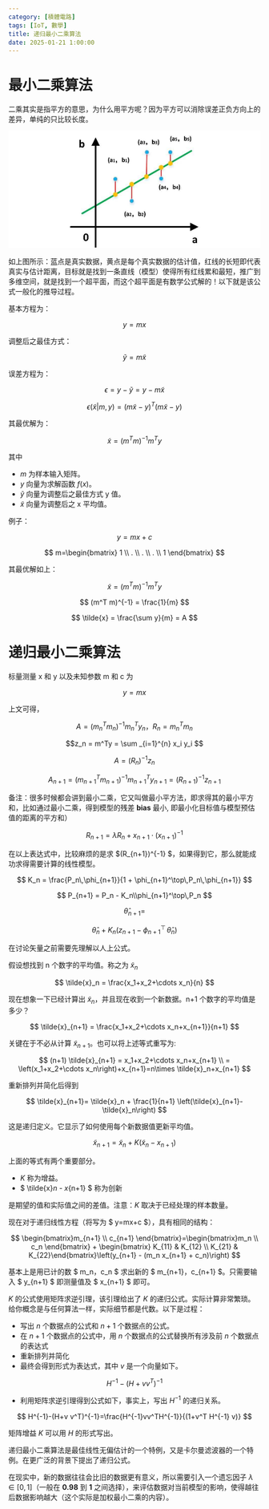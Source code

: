 ```yaml
---
category: [積體電路]
tags: [IoT, 數學]
title: 递归最小二乘算法
date: 2025-01-21 1:00:00
---
```


<style>
  table {
    width: 100%
    }
  td {
    vertical-align: center;
    text-align: center;
  }
  table.inputT{
    margin: 10px;
    width: auto;
    margin-left: auto;
    margin-right: auto;
    border: none;
  }
  input{
    text-align: center;
    padding: 0px 10px;
  }
  iframe{
    width: 100%;
    display: block;
    border-style:none;
  }
</style>

# 最小二乘算法

​二乘其实是指平方的意思，为什么用平方呢？因为平方可以消除误差正负方向上的差异，单纯的只比较长度。


![Alt X](../assets/img/math/lsqmethod.png)


如上图所示：蓝点是真实数据，黄点是每个真实数据的估计值，红线的长短即代表真实与估计距离，目标就是找到一条直线（模型）使得所有红线累和最短，推广到多维空间，就是找到一个超平面，而这个超平面是有数学公式解的！以下就是该公式一般化的推导过程。

基本方程为：

$$
y=mx
$$

调整后之最佳方式：

$$
\tilde{y} = m \tilde{x}
$$

误差方程为：

$$
\epsilon = y - \tilde{y} = y - m \tilde{x}
$$

$$
\epsilon(\tilde{x} |m, y)=(m \tilde{x} -y)^T(m \tilde{x} -y)
$$

其最优解为：

$$
\tilde{x} = (m^T m)^{-1}m^T y
$$

其中
 - $m$ 为样本输入矩阵。
 - $y$ 向量为求解函数 $f(x)$。
 -  $\tilde{y}$ 向量为调整后之最佳方式 y 值。
 - $\tilde{x}$ 向量为调整后之 x 平均值。

例子：

$$
y=mx+c
$$

$$
m=\begin{bmatrix} 1 \\ . \\ . \\ . \\ 1 \end{bmatrix}
$$

其最优解如上：

$$
\tilde{x} = (m^T m)^{-1}m^T y
$$

$$
(m^T m)^{-1} = \frac{1}{m}
$$

$$
\tilde{x} = \frac{\sum y}{m} = A
$$

# 递归最小二乘算法

标量测量 x 和 y 以及未知参数 m 和 c 为 

$$ y=mx $$ 

上文可得，

$$
A = (m_n^T m_n)^{-1}m_n^T y_n，R_n = m^T_n m_n $$

$$z_n = m^Ty = \sum _{i=1}^{n} x_i y_i 
$$

$$
A = (R_n)^{-1} z_n
$$

$$ A_{n+1} = (m_{n+1}^T m_{n+1})^{-1}m_{n+1}^T y_{n+1} = (R_{n+1})^{-1} z_{n+1} $$

备注：很多时候都会讲到最小二乘，它又叫做最小平方法，即求得其的最小平方和，比如通过最小二乘，得到模型的残差 **bias** 最小, 即最小化目标值与模型预估值的距离的平方和）

$$
R_{n+1} = \lambda R_n + x_{n+1} \cdot (x_{n+1})^{-1}
$$


在以上表达式中，比较麻烦的是求 $(R_{n+1})^{-1} $，如果得到它，那么就能成功求得需要计算的线性模型。

$$
K_n = \frac{P_n\,\phi_{n+1}}{1 + \phi_{n+1}^\top\,P_n\,\phi_{n+1}}
$$

$$
P_{n+1} = P_n - K_n\\phi_{n+1}^\top\,P_n
$$

$$
\hat{\theta}_{n+1} =
$$

$$
\hat{\theta}_{n} + K_n (z_{n+1} - \phi_{n+1}^\top\,\hat{\theta}_n)
$$


在讨论矢量之前需要先理解以人上公式。

假设想找到 n 个数字的平均值。称之为 $\tilde{x}_n$

$$
\tilde{x}_n = \frac{x_1+x_2+\cdots x_n}{n}
$$

现在想象一下已经计算出 $\tilde{x}_n$，并且现在收到一个新数据。n+1 个数字的平均值是多少？

$$
\tilde{x}_{n+1} = \frac{x_1+x_2+\cdots x_n+x_{n+1}}{n+1}
$$

关键在于不必从计算 $\tilde{x}_{n+1}$。也可以将上述等式重写为:

$$
(n+1) \tilde{x}_{n+1} = x_1+x_2+\cdots x_n+x_{n+1} \\
= \left(x_1+x_2+\cdots x_n\right)+x_{n+1}=n\times \tilde{x}_n+x_{n+1}
$$

重新排列并简化后得到

$$
\tilde{x}_{n+1}= \tilde{x}_n + \frac{1}{n+1} \left(\tilde{x}_{n+1}-\tilde{x}_n\right)
$$

这是递归定义。它显示了如何使用每个新数据值更新平均值。

$$
\tilde{x}_{n+1}  = \tilde{x}_{n} + K \left(\tilde{x}_n - x_{n+1}\right)
$$

上面的等式有两个重要部分。
 - $K$ 称为增益。
 - $ \tilde{x}_n - x_{n+1} $ 称为创新

是期望的值和实际值之间的差值。注意：$K$ 取决于已经处理的样本数量。

现在对于递归线性方程（将写为 $ y=mx+c $），具有相同的结构：

$$
\begin{bmatrix}m_{n+1} \\ c_{n+1} \end{bmatrix}=\begin{bmatrix}m_n \\ c_n \end{bmatrix} +
\begin{bmatrix} K_{11} & K_{12} \\ K_{21} & K_{22}\end{bmatrix}\left(y_{n+1} - (m_n x_{n+1} + c_n)\right)
$$

基本上是用已计的数 $ m_n，c_n $ 求出新的 $ m_{n+1}，c_{n+1} $。只需要输入 $ y_{n+1} $ 即测量值及 $ x_{n+1} $ 即可。


$K$ 的公式使用矩阵求逆引理，该引理给出了 $K$ 的递归公式。实际计算非常繁琐。给你概念是与任何算法一样，实际细节都是代数。以下是过程：
 - 写出 $n$ 个数据点的公式和 $n+1$ 个数据点的公式。
 - 在 $n+1$ 个数据点的公式中，用 $n$ 个数据点的公式替换所有涉及前 $n$ 个数据点的表达式
 - 重新排列并简化
 - 最终会得到形式为表达式，其中 $v$ 是一个向量如下。 


$$
H^{-1}-(H+v v^T)^{-1}
$$
 - 利用矩阵求逆引理得到公式如下，事实上，写出 $H^{−1}$ 的递归关系。

$$
H^{-1}-(H+v v^T)^{-1}=\frac{H^{-1}vv^TH^{-1}}{(1+v^T H^{-1} v)}
$$

矩阵增益 $K$ 可以用 $H$ 的形式写出。

递归最小二乘算法是最佳线性无偏估计的一个特例，又是卡尔曼滤波器的一个特例。在更广泛的背景下提出了递归公式。

在现实中，新的数据往往会比旧的数据更有意义，所以需要引入一个遗忘因子 $\lambda \in [0,1]$（一般在 **0.98** 到 **1** 之间选择），来评估数据对当前模型的影响，使得越往后数据影响越大（这个实际是加权最小二乘的内容）。